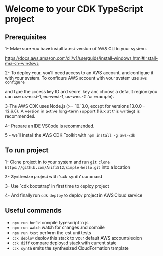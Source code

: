 # Welcome to your CDK TypeScript project

## Prerequisites

1- Make sure you have install latest version of AWS CLI in your system.

https://docs.aws.amazon.com/cli/v1/userguide/install-windows.html#install-msi-on-windows

2- To deploy your, you'll need access to an AWS account, and configure it with your system. To configure AWS account with your system use `aws configure`

and type the access key ID and secret key and choose a default region (you can use us-east-1, eu-west-1, us-west-2 for example).

3-The AWS CDK uses Node.js (>= 10.13.0, except for versions 13.0.0 - 13.6.0). A version in active long-term support (16.x at this writing) is recommended.

4- Prepare an IDE VSCode is recommended.
 
5 - we’ll install the AWS CDK Toolkit with `npm install -g aws-cdk`

## To run project
1- Clone project in to your system and run `git clone https://github.com/Arifi512/simple-hello.git` into a location

2- Synthesize project with `cdk synth' command

3- Use `cdk bootstrap' in first time to deploy project

4- And finally run `cdk deploy` to deploy project in AWS Cloud service


## Useful commands

* `npm run build`   compile typescript to js
* `npm run watch`   watch for changes and compile
* `npm run test`    perform the jest unit tests
* `cdk deploy`      deploy this stack to your default AWS account/region
* `cdk diff`        compare deployed stack with current state
* `cdk synth`       emits the synthesized CloudFormation template
